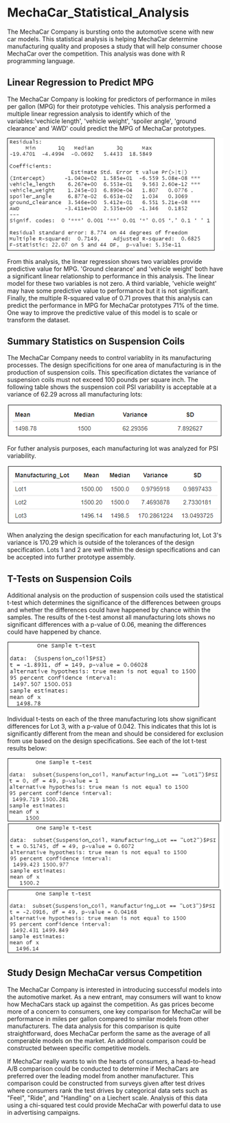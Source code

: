 # MechaCar_Statistical_Analysis
The MechaCar Company is bursting onto the automotive scene with new car models. This statistical analysis is helping MechaCar determine manufacturing quality and proposes a study that will help consumer choose MechaCar over the competition. This analysis was done with R programming language.

## Linear Regression to Predict MPG
The MechaCar Company is looking for predictors of performance in miles per gallon (MPG) for their prototype vehicles. This analysis performed a multiple linear regression analysis to identify which of the variables:'vechicle length', 'vehicle weight', 'spoiler angle', 'ground clearance' and 'AWD' could predict the MPG of MechaCar prototypes.

![Deliverable 1 analysis](https://github.com/Bscheinin/MechaCar_Statistical_Analysis/blob/main/Deliverable%201%20analysis.PNG)

From this analysis, the linear regression shows two variables provide predictive value for MPG. 'Ground clearance' and 'vehicle weight' both have a significant linear relationship to performance in this analysis. The linear model for these two variables is not zero. A third variable, 'vehicle weight' may have some predictive value to performance but it is not significant. Finally, the multiple R-squared value of 0.71 proves that this analysis can predict the performance in MPG for MechaCar prototypes 71% of the time. One way to improve the predictive value of this model is to scale or transform the dataset. 

## Summary Statistics on Suspension Coils
The MechaCar Company needs to control variablity in its manufacturing processes. The design specificitions for one area of manufacturing is in the production of suspension coils. This specification dictates the variance of suspension coils must not exceed 100 pounds per square inch. The following table shows the suspension coil PSI variability is acceptable at a variance of 62.29 across all manufacturing lots:

![Deliverable 2 total](https://github.com/Bscheinin/MechaCar_Statistical_Analysis/blob/main/Deliverable%202%20total%20summary.PNG)

For futher analysis purposes, each manufacturing lot was analyzed for PSI variability. 

![Deliverable 2 lot summary](https://github.com/Bscheinin/MechaCar_Statistical_Analysis/blob/main/Deliverable%202%20lot%20summary.PNG)

When analyzing the design specification for each manufacturing lot, Lot 3's variance is 170.29 which is outside of the tolerances of the design specification. Lots 1 and 2 are well within the design specifications and can be accepted into further prototype assembly.

## T-Tests on Suspension Coils
Additional analysis on the production of suspension coils used the statistical t-test which determines the significance of the differences between groups and whether the differences could have happened by chance within the samples. The results of the t-test amonst all manufacturing lots shows no significant differences with a p-value of 0.06, meaning the differences could have happened by chance. 

![Deliverable 3 all lots](https://github.com/Bscheinin/MechaCar_Statistical_Analysis/blob/main/Delverable%203%20all%20lots.PNG)

Individual t-tests on each of the three manufacturing lots show significant differences for Lot 3, with a p-value of 0.042. This indicates that this lot is significantly different from the mean and should be considered for exclusion from use based on the design specifications. See each of the lot t-test results below:

![Deliverable 3 lot 1](https://github.com/Bscheinin/MechaCar_Statistical_Analysis/blob/main/Delverable%203%20lot%201.PNG)
![Deliverable 3 lot 2](https://github.com/Bscheinin/MechaCar_Statistical_Analysis/blob/main/Delverable%203%20lot%202.PNG)
![Deliverable 3 lot 3](https://github.com/Bscheinin/MechaCar_Statistical_Analysis/blob/main/Delverable%203%20lot%203.PNG)

## Study Design MechaCar versus Competition
The MechaCar Company is interested in introducing successful models into the automotive market. As a new entrant, may consumers will want to know how MechaCars stack up against the competition. As gas prices become more of a concern to consumers, one key comparison for MechaCar will be performance in miles per gallon compared to similar models from other manufacturers. The data analysis for this comparison is quite straightforward, does MechaCar perform the same as the average of all comperable models on the market. An additional comparison could be constructed between specific competitive models.

If MechaCar really wants to win the hearts of consumers, a head-to-head A/B comparison could be conducted to determine if MechaCars are preferred over the leading model from another manufacturer. This comparison could be constructed from surveys given after test drives where consumers rank the test drives by categorical data sets such as "Feel", "Ride", and "Handling" on a Liechert scale. Analysis of this data using a chi-squared test could provide MechaCar with powerful data to use in advertising campaigns.

 